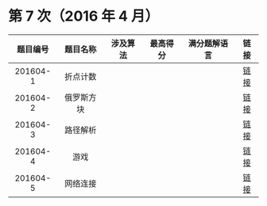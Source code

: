 # 第 7 次（2016 年 4 月）


| 题目编号 | 题目名称 | 涉及算法 | 最高得分 | 满分题解语言 | 链接 | 
| :-: | :-: | :-: | :-: | :-: | :-: |
| 201604-1 | 折点计数 |  |  |  |  [链接](1\index.md) | 
| 201604-2 | 俄罗斯方块 |  |  |  |  [链接](2\index.md) | 
| 201604-3 | 路径解析 |  |  |  |  [链接](3\index.md) | 
| 201604-4 | 游戏 |  |  |  |  [链接](4\index.md) | 
| 201604-5 | 网络连接 |  |  |  |  [链接](5\index.md) | 
